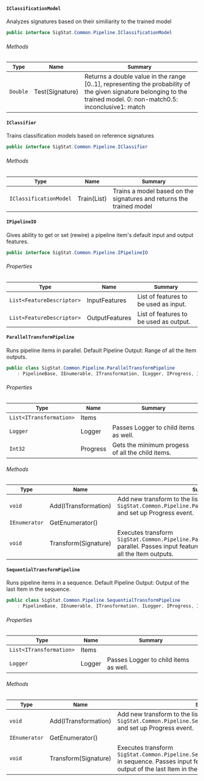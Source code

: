 #### `IClassificationModel`

Analyzes signatures based on their similiarity to the trained model
```csharp
public interface SigStat.Common.Pipeline.IClassificationModel

```

###### Methods

| <sub>Type</sub> | <sub>Name</sub> | <sub>Summary</sub> | 
| ---- | ---- | ---- | 
| `Double` | Test(Signature) | Returns a double value in the range [0..1], representing the probability of the given signature belonging to the trained model.  <list type="bullet"><item>0: non-match</item><item>0.5: inconclusive</item><item>1: match</item></list> | 


#### `IClassifier`

Trains classification models based on reference signatures
```csharp
public interface SigStat.Common.Pipeline.IClassifier

```

###### Methods

| <sub>Type</sub> | <sub>Name</sub> | <sub>Summary</sub> | 
| ---- | ---- | ---- | 
| `IClassificationModel` | Train(List<Signature>) | Trains a model based on the signatures and returns the trained model | 


#### `IPipelineIO`

Gives ability to get or set (rewire) a pipeline item's default input and output features.
```csharp
public interface SigStat.Common.Pipeline.IPipelineIO

```

###### Properties

| <sub>Type</sub> | <sub>Name</sub> | <sub>Summary</sub> | 
| ---- | ---- | ---- | 
| `List<FeatureDescriptor>` | InputFeatures | List of features to be used as input. | 
| `List<FeatureDescriptor>` | OutputFeatures | List of features to be used as output. | 


#### `ParallelTransformPipeline`

Runs pipeline items in parallel.  <para>Default Pipeline Output: Range of all the Item outputs.</para>
```csharp
public class SigStat.Common.Pipeline.ParallelTransformPipeline
    : PipelineBase, IEnumerable, ITransformation, ILogger, IProgress, IPipelineIO

```

###### Properties

| <sub>Type</sub> | <sub>Name</sub> | <sub>Summary</sub> | 
| ---- | ---- | ---- | 
| `List<ITransformation>` | Items |  | 
| `Logger` | Logger | Passes Logger to child items as well. | 
| `Int32` | Progress | Gets the minimum progess of all the child items. | 


###### Methods

| <sub>Type</sub> | <sub>Name</sub> | <sub>Summary</sub> | 
| ---- | ---- | ---- | 
| `void` | Add(ITransformation) | Add new transform to the list. Pass `SigStat.Common.Pipeline.ParallelTransformPipeline.Logger` and set up Progress event. | 
| `IEnumerator` | GetEnumerator() |  | 
| `void` | Transform(Signature) | Executes transform `SigStat.Common.Pipeline.ParallelTransformPipeline.Items` parallel.  Passes input features for each.  Output is a range of all the Item outputs. | 


#### `SequentialTransformPipeline`

Runs pipeline items in a sequence.  <para>Default Pipeline Output: Output of the last Item in the sequence.</para>
```csharp
public class SigStat.Common.Pipeline.SequentialTransformPipeline
    : PipelineBase, IEnumerable, ITransformation, ILogger, IProgress, IPipelineIO

```

###### Properties

| <sub>Type</sub> | <sub>Name</sub> | <sub>Summary</sub> | 
| ---- | ---- | ---- | 
| `List<ITransformation>` | Items |  | 
| `Logger` | Logger | Passes Logger to child items as well. | 


###### Methods

| <sub>Type</sub> | <sub>Name</sub> | <sub>Summary</sub> | 
| ---- | ---- | ---- | 
| `void` | Add(ITransformation) | Add new transform to the list. Pass `SigStat.Common.Pipeline.SequentialTransformPipeline.Logger` and set up Progress event. | 
| `IEnumerator` | GetEnumerator() |  | 
| `void` | Transform(Signature) | Executes transform `SigStat.Common.Pipeline.SequentialTransformPipeline.Items` in sequence.  Passes input features for each.  Output is the output of the last Item in the sequence. | 


